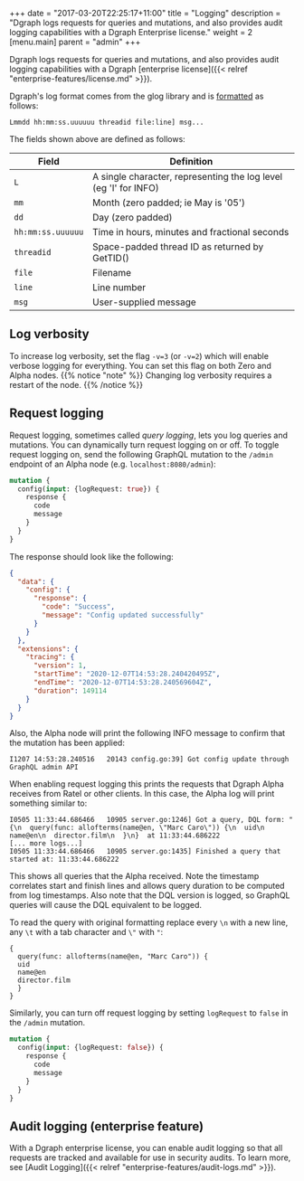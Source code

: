 +++
date = "2017-03-20T22:25:17+11:00"
title = "Logging"
description = "Dgraph logs requests for queries and mutations, and also provides audit logging capabilities with a Dgraph Enterprise license."
weight = 2
[menu.main]
    parent = "admin"
+++

Dgraph logs requests for queries and mutations, and also provides audit logging
capabilities with a Dgraph [enterprise license]({{< relref "enterprise-features/license.md" >}}).

Dgraph's log format comes from the glog library and is [formatted](https://github.com/golang/glog/blob/23def4e6c14b4da8ac2ed8007337bc5eb5007998/glog.go#L523-L533) as follows:

```
Lmmdd hh:mm:ss.uuuuuu threadid file:line] msg...
```

The fields shown above are defined as follows:



| Field | Definition |
|-------|------------|
|	`L`   | A single character, representing the log level (eg 'I' for INFO) |
|	`mm`    | Month (zero padded; ie May is '05') |
|	`dd`    | Day (zero padded) |
|	`hh:mm:ss.uuuuuu` | Time in hours, minutes and fractional seconds |
|	`threadid` | Space-padded thread ID as returned by GetTID() |
|	`file` | Filename |
|	`line` | Line number |
|	`msg`  | User-supplied message | 

## Log verbosity

To increase log verbosity, set the flag `-v=3` (or `-v=2`) which will enable verbose logging for everything. You can set this flag on both Zero and Alpha nodes.
{{% notice "note" %}}
Changing log verbosity requires a restart of the node.
{{% /notice %}}

## Request logging

Request logging, sometimes called *query logging*, lets you log queries and mutations.
You can dynamically turn request logging on or off. To toggle request logging on, send the following GraphQL mutation to the `/admin` endpoint of an Alpha node (e.g. `localhost:8080/admin`):

```graphql
mutation {
  config(input: {logRequest: true}) {
    response {
      code
      message
    }
  }
}
```
The response should look like the following:

```json
{
  "data": {
    "config": {
      "response": {
        "code": "Success",
        "message": "Config updated successfully"
      }
    }
  },
  "extensions": {
    "tracing": {
      "version": 1,
      "startTime": "2020-12-07T14:53:28.240420495Z",
      "endTime": "2020-12-07T14:53:28.240569604Z",
      "duration": 149114
    }
  }
}
```
Also, the Alpha node will print the following INFO message to confirm that the mutation has been applied:
```
I1207 14:53:28.240516   20143 config.go:39] Got config update through GraphQL admin API
```

When enabling request logging this prints the requests that Dgraph Alpha receives from Ratel or other clients. In this case, the Alpha log will print something similar to:

```
I0505 11:33:44.686466   10905 server.go:1246] Got a query, DQL form: "{\n  query(func: allofterms(name@en, \"Marc Caro\")) {\n  uid\n  name@en\n  director.film\n  }\n}  at 11:33:44.686222
[... more logs...]
I0505 11:33:44.686466   10905 server.go:1435] Finished a query that started at: 11:33:44.686222
```
This shows all queries that the Alpha received. Note the timestamp correlates start and finish lines and allows query duration to be computed from log timestamps. Also note that the DQL version is logged, so GraphQL queries will cause the DQL equivalent to be logged.

To read the query with original formatting replace every `\n` with a new line, any `\t` with a tab character and `\"` with `"`:

```
{
  query(func: allofterms(name@en, "Marc Caro")) {
  uid
  name@en
  director.film
  }
}
```

Similarly, you can turn off request logging by setting `logRequest` to `false` in the `/admin` mutation.

```graphql
mutation {
  config(input: {logRequest: false}) {
    response {
      code
      message
    }
  }
}
```

## Audit logging (enterprise feature)

With a Dgraph enterprise license, you can enable audit logging so that all
requests are tracked and available for use in security audits. To learn more, see
[Audit Logging]({{< relref "enterprise-features/audit-logs.md" >}}).
